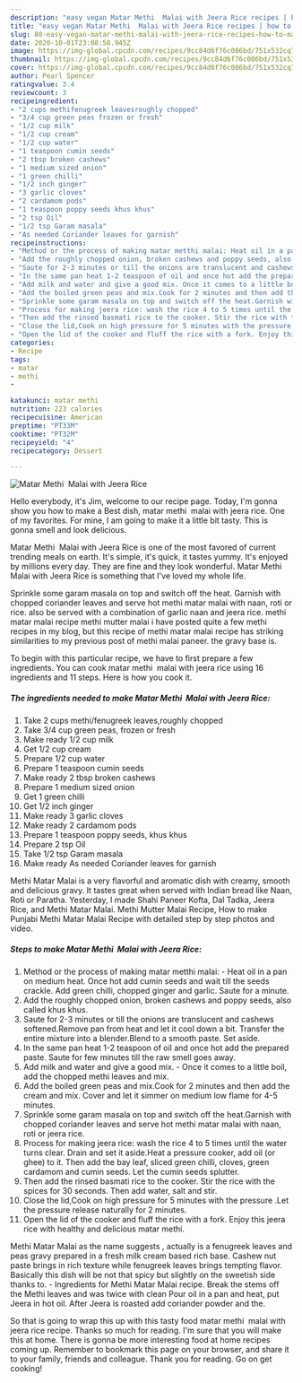 ```yaml
---
description: "easy vegan Matar Methi  Malai with Jeera Rice recipes | how to make the best Matar Methi  Malai with Jeera Rice"
title: "easy vegan Matar Methi  Malai with Jeera Rice recipes | how to make the best Matar Methi  Malai with Jeera Rice"
slug: 80-easy-vegan-matar-methi-malai-with-jeera-rice-recipes-how-to-make-the-best-matar-methi-malai-with-jeera-rice
date: 2020-10-01T23:08:58.945Z
image: https://img-global.cpcdn.com/recipes/9cc84d6f76c086bd/751x532cq70/matar-methi-malai-with-jeera-rice-recipe-main-photo.jpg
thumbnail: https://img-global.cpcdn.com/recipes/9cc84d6f76c086bd/751x532cq70/matar-methi-malai-with-jeera-rice-recipe-main-photo.jpg
cover: https://img-global.cpcdn.com/recipes/9cc84d6f76c086bd/751x532cq70/matar-methi-malai-with-jeera-rice-recipe-main-photo.jpg
author: Pearl Spencer
ratingvalue: 3.4
reviewcount: 3
recipeingredient:
- "2 cups methifenugreek leavesroughly chopped"
- "3/4 cup green peas frozen or fresh"
- "1/2 cup milk"
- "1/2 cup cream"
- "1/2 cup water"
- "1 teaspoon cumin seeds"
- "2 tbsp broken cashews"
- "1 medium sized onion"
- "1 green chilli"
- "1/2 inch ginger"
- "3 garlic cloves"
- "2 cardamom pods"
- "1 teaspoon poppy seeds khus khus"
- "2 tsp Oil"
- "1/2 tsp Garam masala"
- "As needed Coriander leaves for garnish"
recipeinstructions:
- "Method or the process of making matar metthi malai: Heat oil in a pan on medium heat. Once hot add cumin seeds and wait till the seeds crackle. Add green chilli, chopped ginger and garlic. Saute for a minute."
- "Add the roughly chopped onion, broken cashews and poppy seeds, also called khus khus."
- "Saute for 2-3 minutes or till the onions are translucent and cashews softened.Remove pan from heat and let it cool down a bit. Transfer the entire mixture into a blender.Blend to a smooth paste. Set aside."
- "In the same pan heat 1-2 teaspoon of oil and once hot add the prepared paste. Saute for few minutes till the raw smell goes away."
- "Add milk and water and give a good mix. Once it comes to a little boil, add the chopped methi leaves and mix."
- "Add the boiled green peas and mix.Cook for 2 minutes and then add the cream and mix. Cover and let it simmer on medium low flame for 4-5 minutes."
- "Sprinkle some garam masala on top and switch off the heat.Garnish with chopped coriander leaves and serve hot methi matar malai with naan, roti or jeera rice."
- "Process for making jeera rice: wash the rice 4 to 5 times until the water turns clear. Drain and set it aside.Heat a pressure cooker, add oil (or ghee) to it. Then add the bay leaf, sliced green chilli, cloves, green cardamom and cumin seeds. Let the cumin seeds splutter."
- "Then add the rinsed basmati rice to the cooker. Stir the rice with the spices for 30 seconds. Then add water, salt and stir."
- "Close the lid,Cook on high pressure for 5 minutes with the pressure .Let the pressure release naturally for 2 minutes."
- "Open the lid of the cooker and fluff the rice with a fork. Enjoy this jeera rice with healthy and delicious matar methi."
categories:
- Recipe
tags:
- matar
- methi
- 

katakunci: matar methi  
nutrition: 223 calories
recipecuisine: American
preptime: "PT33M"
cooktime: "PT32M"
recipeyield: "4"
recipecategory: Dessert

---
```



![Matar Methi  Malai with Jeera Rice](https://img-global.cpcdn.com/recipes/9cc84d6f76c086bd/751x532cq70/matar-methi-malai-with-jeera-rice-recipe-main-photo.jpg)

Hello everybody, it's Jim, welcome to our recipe page. Today, I'm gonna show you how to make a Best dish, matar methi  malai with jeera rice. One of my favorites. For mine, I am going to make it a little bit tasty. This is gonna smell and look delicious.

Matar Methi  Malai with Jeera Rice is one of the most favored of current trending meals on earth. It's simple, it's quick, it tastes yummy. It's enjoyed by millions every day. They are fine and they look wonderful. Matar Methi  Malai with Jeera Rice is something that I've loved my whole life.

Sprinkle some garam masala on top and switch off the heat. Garnish with chopped coriander leaves and serve hot methi matar malai with naan, roti or rice. also be served with a combination of garlic naan and jeera rice. methi matar malai recipe methi mutter malai i have posted quite a few methi recipes in my blog, but this recipe of methi matar malai recipe has striking similarities to my previous post of methi malai paneer. the gravy base is.


To begin with this particular recipe, we have to first prepare a few ingredients. You can cook matar methi  malai with jeera rice using 16 ingredients and 11 steps. Here is how you cook it.

<!--inarticleads1-->

##### The ingredients needed to make Matar Methi  Malai with Jeera Rice:

1. Take 2 cups methi/fenugreek leaves,roughly chopped
1. Take 3/4 cup green peas, frozen or fresh
1. Make ready 1/2 cup milk
1. Get 1/2 cup cream
1. Prepare 1/2 cup water
1. Prepare 1 teaspoon cumin seeds
1. Make ready 2 tbsp broken cashews
1. Prepare 1 medium sized onion
1. Get 1 green chilli
1. Get 1/2 inch ginger
1. Make ready 3 garlic cloves
1. Make ready 2 cardamom pods
1. Prepare 1 teaspoon poppy seeds, khus khus
1. Prepare 2 tsp Oil
1. Take 1/2 tsp Garam masala
1. Make ready As needed Coriander leaves for garnish


Methi Matar Malai is a very flavorful and aromatic dish with creamy, smooth and delicious gravy. It tastes great when served with Indian bread like Naan, Roti or Paratha. Yesterday, I made Shahi Paneer Kofta, Dal Tadka, Jeera Rice, and Methi Matar Malai. Methi Mutter Malai Recipe, How to make Punjabi Methi Matar Malai Recipe with detailed step by step photos and video. 

<!--inarticleads2-->

##### Steps to make Matar Methi  Malai with Jeera Rice:

1. Method or the process of making matar metthi malai: - Heat oil in a pan on medium heat. Once hot add cumin seeds and wait till the seeds crackle. Add green chilli, chopped ginger and garlic. Saute for a minute.
1. Add the roughly chopped onion, broken cashews and poppy seeds, also called khus khus.
1. Saute for 2-3 minutes or till the onions are translucent and cashews softened.Remove pan from heat and let it cool down a bit. Transfer the entire mixture into a blender.Blend to a smooth paste. Set aside.
1. In the same pan heat 1-2 teaspoon of oil and once hot add the prepared paste. Saute for few minutes till the raw smell goes away.
1. Add milk and water and give a good mix. - Once it comes to a little boil, add the chopped methi leaves and mix.
1. Add the boiled green peas and mix.Cook for 2 minutes and then add the cream and mix. Cover and let it simmer on medium low flame for 4-5 minutes.
1. Sprinkle some garam masala on top and switch off the heat.Garnish with chopped coriander leaves and serve hot methi matar malai with naan, roti or jeera rice.
1. Process for making jeera rice: wash the rice 4 to 5 times until the water turns clear. Drain and set it aside.Heat a pressure cooker, add oil (or ghee) to it. Then add the bay leaf, sliced green chilli, cloves, green cardamom and cumin seeds. Let the cumin seeds splutter.
1. Then add the rinsed basmati rice to the cooker. Stir the rice with the spices for 30 seconds. Then add water, salt and stir.
1. Close the lid,Cook on high pressure for 5 minutes with the pressure .Let the pressure release naturally for 2 minutes.
1. Open the lid of the cooker and fluff the rice with a fork. Enjoy this jeera rice with healthy and delicious matar methi.


Methi Matar Malai as the name suggests , actually is a fenugreek leaves and peas gravy prepared in a fresh milk cream based rich base. Cashew nut paste brings in rich texture while fenugreek leaves brings tempting flavor. Basically this dish will be not that spicy but slightly on the sweetish side thanks to. - Ingredients for Methi Matar Malai recipe. Break the stems off the Methi leaves and was twice with clean Pour oil in a pan and heat, put Jeera in hot oil. After Jeera is roasted add coriander powder and the. 

So that is going to wrap this up with this tasty food matar methi  malai with jeera rice recipe. Thanks so much for reading. I'm sure that you will make this at home. There is gonna be more interesting food at home recipes coming up. Remember to bookmark this page on your browser, and share it to your family, friends and colleague. Thank you for reading. Go on get cooking!
